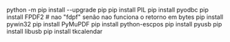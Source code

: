 python -m pip install --upgrade pip
pip install PIL
pip install pyodbc
pip install FPDF2 # nao "fdpf" senão nao funciona o retorno em bytes
pip install pywin32
pip install PyMuPDF
pip install python-escpos
pip install pyusb
pip install libusb
pip install tkcalendar